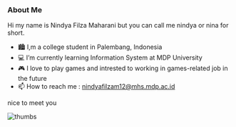 ### About Me

Hi my name is Nindya Filza Maharani but you can call me nindya or nina for short.

- 🏙️ I,m a college student in Palembang, Indonesia
- 💻 I’m currently learning Information System at MDP University
- 🎮 I love to play games and intrested to working in games-related job in the future
- 📫 How to reach me : nindyafilzam12@mhs.mdp.ac.id

nice to meet you

![thumbs](https://user-images.githubusercontent.com/126551385/222625383-bbb974a0-b693-4053-9879-34f57460c0a9.gif)
